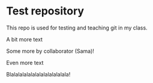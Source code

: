 # Test repository

This repo is used for testing and teaching git in my class.

A bit more text

Some more by collaborator (Sama)! 

Even more text

Blalalalalalalalalalalalalala!

